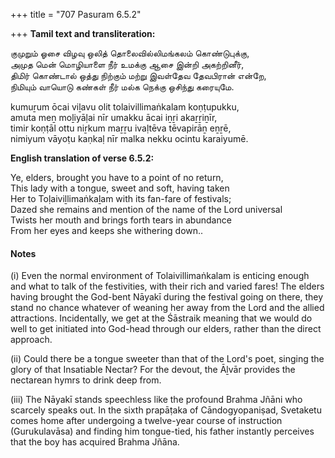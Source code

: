 +++
title = "707 Pasuram 6.5.2"

+++
**Tamil text and transliteration:**

குமுறும் ஓசை விழவு ஒலித் தொலைவில்லிமங்கலம் கொண்டுபுக்கு,  
அமுத மென் மொழியாளை நீர் உமக்கு ஆசை இன்றி அகற்றினீர்,  
திமிர் கொண்டால் ஒத்து நிற்கும் மற்று இவள்தேவ தேவபிரான் என்றே,  
நிமியும் வாயொடு கண்கள் நீர் மல்க நெக்கு ஒசிந்து கரையுமே.

kumuṟum ōcai viḻavu olit tolaivillimaṅkalam koṇṭupukku,  
amuta meṉ moḻiyāḷai nīr umakku ācai iṉṟi akaṟṟiṉīr,  
timir koṇṭāl ottu niṟkum maṟṟu ivaḷtēva tēvapirāṉ eṉṟē,  
nimiyum vāyoṭu kaṇkaḷ nīr malka nekku ocintu karaiyumē.

**English translation of verse 6.5.2:**

Ye, elders, brought you have to a point of no return,  
This lady with a tongue, sweet and soft, having taken  
Her to Toḷaiviḻlimaṅkaḻam with its fan-fare of festivals;  
Dazed she remains and mention of the name of the Lord universal  
Twists her mouth and brings forth tears in abundance  
From her eyes and keeps she withering down..

#### Notes

\(i\) Even the normal environment of Tolaivillimaṅkalam is enticing enough and what to talk of the festivities, with their rich and varied fares! The elders having brought the God-bent Nāyakī during the festival going on there, they stand no chance whatever of weaning her away from the Lord and the allied attractions. Incidentally, we get at the Śāstraik meaning that we would do well to get initiated into God-head through our elders, rather than the direct approach.

\(ii\) Could there be a tongue sweeter than that of the Lord's poet, singing the glory of that Insatiable Nectar? For the devout, the Āḻvār provides the nectarean hymrs to drink deep from.

\(iii\) The Nāyakī stands speechless like the profound Brahma Jñāni who scarcely speaks out. In the sixth prapāṭaka of Cāndogyopaniṣad, Svetaketu comes home after undergoing a twelve-year course of instruction (Gurukulavāsa) and finding him tongue-tied, his father instantly perceives that the boy has acquired Brahma Jñāna.



